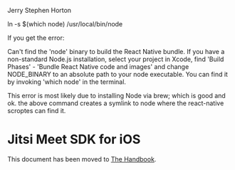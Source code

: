 Jerry Stephen Horton

ln -s $(which node) /usr/local/bin/node

If you get the error: 

Can't find the 'node' binary to build the React Native bundle.  If you have a non-standard Node.js installation, select your project in Xcode, find  'Build Phases' - 'Bundle React Native code and images' and change NODE_BINARY to an  absolute path to your node executable. You can find it by invoking 'which node' in the terminal.

This error is most likely due to installing Node via brew;  which is good and ok.  the above command creates a symlink to node where the react-native scroptes can find it.

# Jitsi Meet SDK for iOS

This document has been moved to [The Handbook](https://jitsi.github.io/handbook/docs/dev-guide/dev-guide-ios-sdk).
